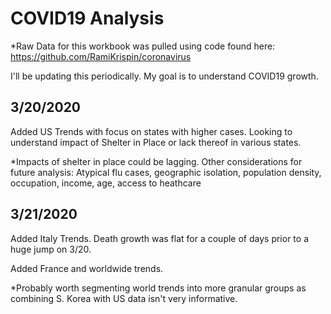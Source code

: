 # COVID19 Analysis
*Raw Data for this workbook was pulled using code found here: https://github.com/RamiKrispin/coronavirus

I'll be updating this periodically. My goal is to understand COVID19 growth.

## 3/20/2020

Added US Trends with focus on states with higher cases. Looking to understand impact of Shelter in Place or lack thereof in various states.

*Impacts of shelter in place could be lagging. Other considerations for future analysis: Atypical flu cases, geographic isolation, population density, occupation, income, age, access to heathcare

## 3/21/2020

Added Italy Trends. Death growth was flat for a couple of days prior to a huge jump on 3/20. 

Added France and worldwide trends. 

*Probably worth segmenting world trends into more granular groups as combining S. Korea with US data isn't very informative.

